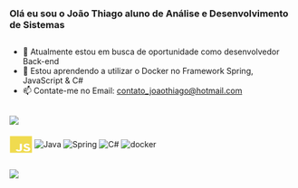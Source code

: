 ### Olá eu sou o João Thiago aluno de Análise e Desenvolvimento de Sistemas

##

- 🔭 Atualmente estou em busca de oportunidade como desenvolvedor Back-end
- 🌱 Estou aprendendo a utilizar o Docker no Framework Spring, JavaScript & C#
- 📫 Contate-me no Email: contato_joaothiago@hotmail.com

  

##

  <div>
    <a href="https://github.com/joaothiago63">
  <img height = "180em" src="https://github-readme-stats.vercel.app/api?username=joaothiago63&show_icons=true&theme=radical&include_all_commits=true&count_private=true"/>
  </a> 
</div>
  
<div style="display: inline_block"><br>
  <img align="center" alt="Js" height="30" width="40" src="https://raw.githubusercontent.com/devicons/devicon/master/icons/javascript/javascript-plain.svg">
  <img align="center" alt="Java" height="50" width="60" src="https://cdn.jsdelivr.net/gh/devicons/devicon/icons/java/java-original-wordmark.svg">
  <img align="center" alt="Spring" height="40" width="50" src="https://cdn.jsdelivr.net/gh/devicons/devicon/icons/spring/spring-original.svg">
  <img align="center" alt="C#" height="40" width="50" src="https://cdn.jsdelivr.net/gh/devicons/devicon/icons/csharp/csharp-line.svg">
  <img align="center" alt="docker" height="50" width="60" src="https://cdn.jsdelivr.net/gh/devicons/devicon/icons/docker/docker-original-wordmark.svg">
</div>

##

<div> 
  <a href="https://www.linkedin.com/in/joao-thiago-d-roberto/" target="_blank"><img src="https://img.shields.io/badge/-LinkedIn-%230077B5?style=for-the-badge&logo=linkedin&logoColor=white" target="_blank"></a> 
  
</div>
